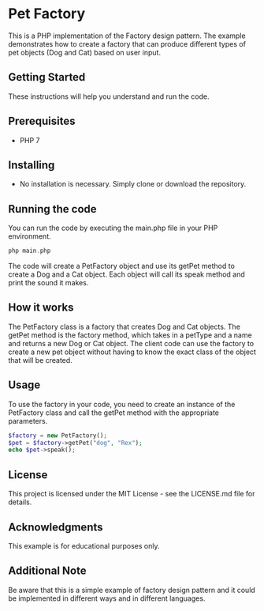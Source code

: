 # Pet Factory

This is a PHP implementation of the Factory design pattern. The example demonstrates how to create a factory that can produce different types of pet objects (Dog and Cat) based on user input.

## Getting Started
These instructions will help you understand and run the code.

## Prerequisites
- PHP 7

## Installing
- No installation is necessary. Simply clone or download the repository.

## Running the code
You can run the code by executing the main.php file in your PHP environment.

```php
php main.php
```

The code will create a PetFactory object and use its getPet method to create a Dog and a Cat object. Each object will call its speak method and print the sound it makes.

## How it works
The PetFactory class is a factory that creates Dog and Cat objects. The getPet method is the factory method, which takes in a petType and a name and returns a new Dog or Cat object. The client code can use the factory to create a new pet object without having to know the exact class of the object that will be created.


## Usage
To use the factory in your code, you need to create an instance of the PetFactory class and call the getPet method with the appropriate parameters.

```php
$factory = new PetFactory();
$pet = $factory->getPet("dog", "Rex");
echo $pet->speak();
```

## License
This project is licensed under the MIT License - see the LICENSE.md file for details.

## Acknowledgments
This example is for educational purposes only.

## Additional Note
Be aware that this is a simple example of factory design pattern and it could be implemented in different ways and in different languages.

